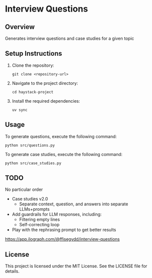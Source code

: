 # Interview Questions

## Overview
Generates interview questions and case studies for a given topic


## Setup Instructions
1. Clone the repository:
   ```
   git clone <repository-url>
   ```
2. Navigate to the project directory:
   ```
   cd haystack-project
   ```
3. Install the required dependencies:
   ```
   uv sync
   ```

## Usage
To generate questions, execute the following command:
```
python src/questions.py
```

To generate case studies, execute the following command:
```
python src/case_studies.py
```

## TODO

No particular order

* Case studies v2.0
   - Separate context, question, and answers into separate LLMs+prompts
* Add guardrails for LLM responses, including:
   - Filtering empty lines
   - Self-correcting loop
* Play with the rephrasing prompt to get better results

https://app.ilograph.com/@ffisegydd/interview-questions

## License
This project is licensed under the MIT License. See the LICENSE file for details.